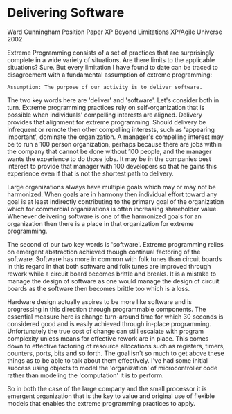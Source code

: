# Delivering Software
Ward Cunningham
Position Paper
XP Beyond Limitations
XP/Agile Universe 2002


Extreme Programming consists of a set of practices that are surprisingly complete in a wide variety of situations. Are there limits to the applicable situations? Sure. But every limitation I have found to date can be traced to disagreement with a fundamental assumption of extreme programming:

```
Assumption: The purpose of our activity is to deliver software.
```

The two key words here are 'deliver' and 'software'. Let's consider both in turn. Extreme programming practices rely on self-organization that is possible when individuals' compelling interests are aligned. Delivery provides that alignment for extreme programming. Should delivery be infrequent or remote then other compelling interests, such as 'appearing important', dominate the organization. A manager's compelling interest may be to run a 100 person organization, perhaps because there are jobs within the company that cannot be done without 100 people, and the manager wants the experience to do those jobs. It may be in the companies best interest to provide that manager with 100 developers so that he gains this experience even if that is not the shortest path to delivery.

Large organizations always have multiple goals which may or may not be harmonized. When goals are in harmony then individual effort toward any goal is at least indirectly contributing to the primary goal of the organization which for commercial organizations is often increasing shareholder value. Whenever delivering software is one of the harmonized goals for an organization then there is a place in that organization for extreme programming.

The second of our two key words is 'software'. Extreme programming relies on emergent abstraction achieved though continual factoring of the software. Software has more in common with folk tunes than circuit boards in this regard in that both software and folk tunes are improved through rework while a circuit board becomes brittle and breaks. It is a mistake to manage the design of software as one would manage the design of circuit boards as the software then becomes brittle too which is a loss.

Hardware design actually aspires to be more like software and is progressing in this direction through programmable components. The essential measure here is change turn-around time for which 30 seconds is considered good and is easily achieved through in-place programming. Unfortunately the true cost of change can still escalate with program complexity unless means for effective rework are in place. This comes down to effective factoring of resource allocations such as registers, timers, counters, ports, bits and so forth. The goal isn't so much to get above these things as to be able to talk about them effectively. I've had some initial success using objects to model the 'organization' of microcontroller code rather than modeling the 'computation' it is to perform.

So in both the case of the large company and the small processor it is emergent organization that is the key to value and original use of flexible models that enables the extreme programming practices to apply.